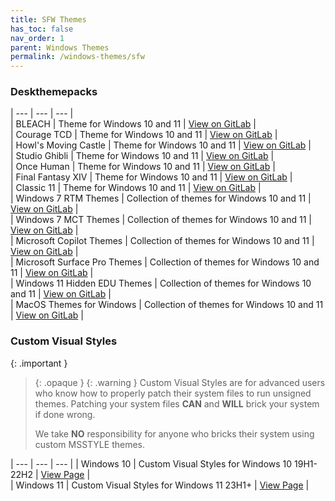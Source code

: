 ```yaml
---
title: SFW Themes
has_toc: false
nav_order: 1
parent: Windows Themes
permalink: /windows-themes/sfw
---
```


### Deskthemepacks
 
| --- | --- | --- |  
| BLEACH | Theme for Windows 10 and 11 | [View on GitLab][BLEACH] |  
| Courage TCD | Theme for Windows 10 and 11 | [View on GitLab][CourageTCD] |  
| Howl's Moving Castle | Theme for Windows 10 and 11 | [View on GitLab][HMC] |  
| Studio Ghibli | Theme for Windows 10 and 11 | [View on GitLab][StudioGhibli] |  
| Once Human | Theme for Windows 10 and 11 | [View on GitLab][OnceHuman] |  
| Final Fantasy XIV | Theme for Windows 10 and 11 | [View on GitLab][FFXIV] |  
| Classic 11 | Theme for Windows 10 and 11 | [View on GitLab][Classic11] |  
| Windows 7 RTM Themes | Collection of themes for Windows 10 and 11 | [View on GitLab][RTM] |  
| Windows 7 MCT Themes | Collection of themes for Windows 10 and 11 | [View on GitLab][MCT] |  
| Microsoft Copilot Themes | Collection of themes for Windows 10 and 11 | [View on GitLab][MSCopilot] |  
| Microsoft Surface Pro Themes | Collection of themes for Windows 10 and 11 | [View on GitLab][MSSurfacePro] |  
| Windows 11 Hidden EDU Themes | Collection of themes for Windows 10 and 11 | [View on GitLab][EDU] |  
| MacOS Themes for Windows | Collection of themes for Windows 10 and 11 | [View on GitLab][MacOS] |  

### Custom Visual Styles

{: .important }
> {: .opaque }
> {: .warning }
> Custom Visual Styles are for advanced users who know how to properly patch their system files to run unsigned themes. 
> Patching your system files **CAN** and **WILL** brick your system if done wrong.
>
> We take **NO** responsibility for anyone who bricks their system using custom MSSTYLE themes.
 
| --- | --- | --- |
| Windows 10 | Custom Visual Styles for Windows 10 19H1-22H2 | [View Page][Windows10Themes] |   
| Windows 11 | Custom Visual Styles for Windows 11 23H1+ | [View Page][Windows11Themes] |  

<!-- ////////////////////////////////////////////////////////////////////////////////////////////////////////////////////// -->

[Windows10Themes]: /windows-themes/sfw/msstyle/windows-10
[Windows11Themes]: /windows-themes/sfw/msstyle/windows-11

[RTM]: https://gitlab.com/the-back-room/Themes/-/tree/main/Deskthemepacks/SFW/Windows-7-RTM-Themes
[MCT]: https://gitlab.com/the-back-room/Themes/-/tree/main/Deskthemepacks/SFW/Windows-7-MCT-Themes
[Classic11]: https://gitlab.com/the-back-room/Themes/-/tree/main/Deskthemepacks/SFW/Classic-11
[MSCopilot]: https://gitlab.com/the-back-room/Themes/-/tree/main/Deskthemepacks/SFW/Microsoft-Copilot
[MSSurfacePro]: https://gitlab.com/the-back-room/Themes/-/tree/main/Deskthemepacks/SFW/Microsoft-Surface-Pro
[MacOS]: https://gitlab.com/the-back-room/Themes/-/tree/main/Deskthemepacks/SFW/MacOS
[OnceHuman]: https://gitlab.com/the-back-room/Themes/-/tree/main/Deskthemepacks/SFW/Once-Human
[EDU]: https://gitlab.com/the-back-room/Themes/-/tree/main/Deskthemepacks/SFW/Windows-11-Hidden-EDU-Themes
[FFXIV]: https://gitlab.com/the-back-room/Themes/-/tree/main/Deskthemepacks/SFW/FFXIV
[BLEACH]: https://gitlab.com/the-back-room/Themes/-/tree/main/Deskthemepacks/SFW/BLEACH
[CourageTCD]: https://gitlab.com/the-back-room/Themes/-/tree/main/Deskthemepacks/SFW/Courage-TCD
[HMC]: https://gitlab.com/the-back-room/Themes/-/tree/main/Deskthemepacks/SFW/Howls-Moving-Castle
[StudioGhibli]: https://gitlab.com/the-back-room/Themes/-/tree/main/Deskthemepacks/SFW/Studio-Ghibli

<!-- ////////////////////////////////////////////////////////////////////////////////////////////////////////////////////// -->